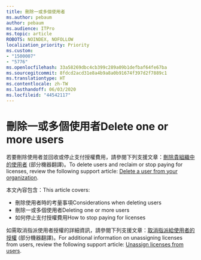 ```yaml
---
title: 刪除一或多個使用者
ms.author: pebaum
author: pebaum
ms.audience: ITPro
ms.topic: article
ROBOTS: NOINDEX, NOFOLLOW
localization_priority: Priority
ms.custom:
- "1500007"
- "5776"
ms.openlocfilehash: 33a58269dbc4cb399c289a09b1defbaf64fe67ba
ms.sourcegitcommit: 8fdcd2acd31e8a4b9a8a0b91674f397d2f7889c1
ms.translationtype: HT
ms.contentlocale: zh-TW
ms.lasthandoff: 06/03/2020
ms.locfileid: "44542117"
---
```

# <a name="delete-one-or-more-users"></a><span data-ttu-id="55653-102">刪除一或多個使用者</span><span class="sxs-lookup"><span data-stu-id="55653-102">Delete one or more users</span></span>

<span data-ttu-id="55653-103">若要刪除使用者並回收或停止支付授權費用，請參閱下列支援文章：[刪除貴組織中的使用者](https://docs.microsoft.com/microsoft-365/admin/add-users/delete-a-user?view=o365-worldwide) (部分機器翻譯)。</span><span class="sxs-lookup"><span data-stu-id="55653-103">To delete users and reclaim or stop paying for licenses, review the following support article:  [Delete a user from your organization](https://docs.microsoft.com/microsoft-365/admin/add-users/delete-a-user?view=o365-worldwide).</span></span>

<span data-ttu-id="55653-104">本文內容包含：</span><span class="sxs-lookup"><span data-stu-id="55653-104">This article covers:</span></span>

- <span data-ttu-id="55653-105">刪除使用者時的考量事項</span><span class="sxs-lookup"><span data-stu-id="55653-105">Considerations when deleting users</span></span>
- <span data-ttu-id="55653-106">刪除一或多個使用者</span><span class="sxs-lookup"><span data-stu-id="55653-106">Deleting one or more users</span></span>
- <span data-ttu-id="55653-107">如何停止支付授權費用</span><span class="sxs-lookup"><span data-stu-id="55653-107">How to stop paying for licenses</span></span>

<span data-ttu-id="55653-108">如需取消指派使用者授權的詳細資訊，請參閱下列支援文章：[取消指派給使用者的授權](https://docs.microsoft.com/microsoft-365/admin/manage/remove-licenses-from-users?view=o365-worldwide) (部分機器翻譯)。</span><span class="sxs-lookup"><span data-stu-id="55653-108">For additional information on unassigning licenses from users, review the following support article: [Unassign licenses from users](https://docs.microsoft.com/microsoft-365/admin/manage/remove-licenses-from-users?view=o365-worldwide).</span></span>